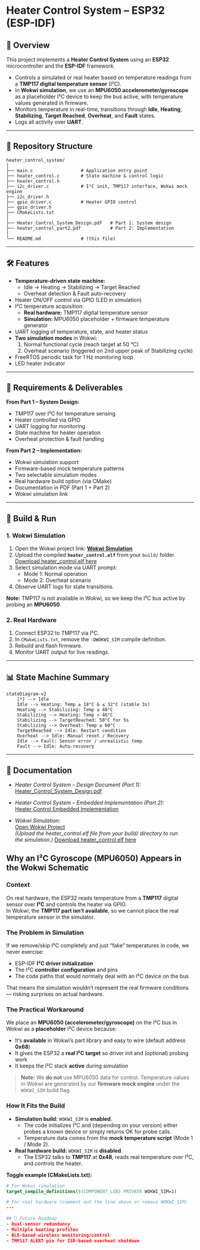 # Heater Control System – ESP32 (ESP-IDF)

## 📌 Overview
This project implements a **Heater Control System** using an **ESP32** microcontroller and the **ESP-IDF** framework.

- Controls a simulated or real heater based on temperature readings from a **TMP117 digital temperature sensor** (I²C).
- In **Wokwi simulation**, we use an **MPU6050 accelerometer/gyroscope** as a placeholder I²C device to keep the bus active, with temperature values generated in firmware.
- Monitors temperature in real-time, transitions through **Idle**, **Heating**, **Stabilizing**, **Target Reached**, **Overheat**, and **Fault** states.
- Logs all activity over **UART**.

---

## 📂 Repository Structure
```
heater_control_system/
│
├── main.c                  # Application entry point
├── heater_control.c        # State machine & control logic
├── heater_control.h
├── i2c_driver.c            # I²C init, TMP117 interface, Wokwi mock engine
├── i2c_driver.h
├── gpio_driver.c           # Heater GPIO control
├── gpio_driver.h
├── CMakeLists.txt
│
├── Heater_Control_System_Design.pdf   # Part 1: System design
├── heater_control_part2.pdf           # Part 2: Implementation
│
└── README.md               # (this file)
```

---

## 🛠 Features
- **Temperature-driven state machine:**
  - Idle → Heating → Stabilizing → Target Reached
  - Overheat detection & Fault auto-recovery
- Heater ON/OFF control via GPIO (LED in simulation)
- I²C temperature acquisition:
  - **Real hardware:** TMP117 digital temperature sensor
  - **Simulation:** MPU6050 placeholder + firmware temperature generator
- UART logging of temperature, state, and heater status
- **Two simulation modes** in Wokwi:
  1. Normal functional cycle (reach target at 50 °C)
  2. Overheat scenario (triggered on 2nd upper peak of Stabilizing cycle)
- FreeRTOS periodic task for 1 Hz monitoring loop
- LED heater indicator

---

## 📜 Requirements & Deliverables
**From Part 1 – System Design:**
- TMP117 over I²C for temperature sensing
- Heater controlled via GPIO
- UART logging for monitoring
- State machine for heater operation
- Overheat protection & fault handling

**From Part 2 – Implementation:**
- Wokwi simulation support
- Firmware-based mock temperature patterns
- Two selectable simulation modes
- Real hardware build option (via CMake)
- Documentation in PDF (Part 1 + Part 2)
- Wokwi simulation link

---

## 🔧 Build & Run

### 1. Wokwi Simulation
1. Open the Wokwi project link: **[Wokwi Simulation](https://wokwi.com/projects/439005910473186305)**
2. Upload the compiled **`heater_control.elf`** from your `build/` folder.  [Download heater_control.elf here](build/heater_control.elf)
3. Select simulation mode via UART prompt:
   - Mode 1: Normal operation
   - Mode 2: Overheat scenario
4. Observe UART logs for state transitions.

**Note:** TMP117 is not available in Wokwi, so we keep the I²C bus active by probing an **MPU6050**.

### 2. Real Hardware
1. Connect ESP32 to TMP117 via I²C.
2. In `CMakeLists.txt`, remove the `-DWOKWI_SIM` compile definition.
3. Rebuild and flash firmware.
4. Monitor UART output for live readings.

---

## 📊 State Machine Summary
```mermaid
stateDiagram-v2
    [*] --> Idle
    Idle --> Heating: Temp ≥ 18°C & ≤ 32°C (stable 3s)
    Heating --> Stabilizing: Temp ≥ 48°C
    Stabilizing --> Heating: Temp < 46°C
    Stabilizing --> TargetReached: 50°C for 5s
    Stabilizing --> Overheat: Temp ≥ 60°C
    TargetReached --> Idle: Restart condition
    Overheat --> Idle: Manual reset / Recovery
    Idle --> Fault: Sensor error / unrealistic temp
    Fault --> Idle: Auto-recovery
```

---

## 📄 Documentation

- *Heater Control System – Design Document (Part 1):*  
  [Heater_Control_System_Design.pdf](https://drive.google.com/file/d/1xpcoW7fJzsuvvs_NyNr0kD80tkMxAuj-/view?usp=drivesdk)

- *Heater Control System – Embedded Implementation (Part 2):*  
  [Heater Control Embedded Implementation](https://drive.google.com/file/d/1xlTkeXc543P2LGpKaSJwQQFb-wdq7z9l/view?usp=drivesdk)

- *Wokwi Simulation:*  
  [Open Wokwi Project](https://wokwi.com/projects/439005910473186305)  
  *(Upload the heater_control.elf file from your build/ directory to run the simulation.)*
   [Download heater_control.elf here](build/heater_control.elf)


## Why an I²C Gyroscope (MPU6050) Appears in the Wokwi Schematic

### Context
On real hardware, the ESP32 reads temperature from a **TMP117** digital sensor over **I²C** and controls the heater via GPIO.  
In Wokwi, the **TMP117 part isn’t available**, so we cannot place the real temperature sensor in the simulator.

### The Problem in Simulation
If we remove/skip I²C completely and just “fake” temperatures in code, we never exercise:
- ESP-IDF **I²C driver initialization**
- The I²C **controller configuration** and pins
- The code paths that would normally deal with an I²C device on the bus

That means the simulation wouldn’t represent the real firmware conditions — risking surprises on actual hardware.

### The Practical Workaround
We place an **MPU6050 (accelerometer/gyroscope)** on the I²C bus in Wokwi as a **placeholder** I²C device because:
- It’s **available** in Wokwi’s part library and easy to wire (default address **0x68**)
- It gives the ESP32 a **real I²C target** so driver init and (optional) probing work
- It keeps the I²C stack **active** during simulation

> **Note:** We **do not** use MPU6050 data for control. Temperature values in Wokwi are generated by our **firmware mock engine** under the `WOKWI_SIM` build flag.

### How It Fits the Build
- **Simulation build:** `WOKWI_SIM` is **enabled**.  
  - The code initializes I²C and (depending on your version) either probes a known device or simply returns OK for probe calls.  
  - Temperature data comes from the **mock temperature script** (Mode 1 / Mode 2).
- **Real hardware build:** `WOKWI_SIM` is **disabled**.  
  - The ESP32 talks to **TMP117** at **0x48**, reads real temperature over I²C, and controls the heater.

**Toggle example (CMakeLists.txt):**
```cmake
# For Wokwi simulation
target_compile_definitions(${COMPONENT_LIB} PRIVATE WOKWI_SIM=1)

# For real hardware (comment out the line above or remove WOKWI_SIM)
---

## 🚀 Future Roadmap
- Dual-sensor redundancy
- Multiple heating profiles
- BLE-based wireless monitoring/control
- TMP117 ALERT pin for ISR-based overheat shutdown

